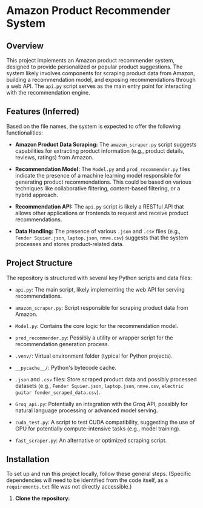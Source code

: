 # Amazon Product Recommender System

## Overview

This project implements an Amazon product recommender system, designed to provide personalized or popular product suggestions. The system likely involves components for scraping product data from Amazon, building a recommendation model, and exposing recommendations through a web API. The `api.py` script serves as the main entry point for interacting with the recommendation engine.

## Features (Inferred)

Based on the file names, the system is expected to offer the following functionalities:

* **Amazon Product Data Scraping:** The `amazon_scraper.py` script suggests capabilities for extracting product information (e.g., product details, reviews, ratings) from Amazon.

* **Recommendation Model:** The `Model.py` and `prod_recommender.py` files indicate the presence of a machine learning model responsible for generating product recommendations. This could be based on various techniques like collaborative filtering, content-based filtering, or a hybrid approach.

* **Recommendation API:** The `api.py` script is likely a RESTful API that allows other applications or frontends to request and receive product recommendations.

* **Data Handling:** The presence of various `.json` and `.csv` files (e.g., `Fender Squier.json`, `laptop.json`, `nmve.csv`) suggests that the system processes and stores product-related data.

## Project Structure

The repository is structured with several key Python scripts and data files:

* `api.py`: The main script, likely implementing the web API for serving recommendations.

* `amazon_scraper.py`: Script responsible for scraping product data from Amazon.

* `Model.py`: Contains the core logic for the recommendation model.

* `prod_recommender.py`: Possibly a utility or wrapper script for the recommendation generation process.

* `.venv/`: Virtual environment folder (typical for Python projects).

* `__pycache__/`: Python's bytecode cache.

* `.json` and `.csv` files: Store scraped product data and possibly processed datasets (e.g., `Fender Squier.json`, `laptop.json`, `nmve.csv`, `electric guitar fender_scraped_data.csv`).

* `Groq_api.py`: Potentially an integration with the Groq API, possibly for natural language processing or advanced model serving.

* `cuda_test.py`: A script to test CUDA compatibility, suggesting the use of GPU for potentially compute-intensive tasks (e.g., model training).

* `fast_scraper.py`: An alternative or optimized scraping script.

## Installation

To set up and run this project locally, follow these general steps. (Specific dependencies will need to be identified from the code itself, as a `requirements.txt` file was not directly accessible.)

1. **Clone the repository:**
